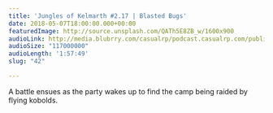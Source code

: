 ```yaml
---
title: 'Jungles of Kelmarth #2.17 | Blasted Bugs'
date: 2018-05-07T18:00:00.000+00:00
featuredImage: http://source.unsplash.com/QATh5E8ZB_w/1600x900
audioLink: http://media.blubrry.com/casualrp/podcast.casualrp.com/public/Chapter%202%20Ep.%2017%20_%20Blasted%20Bugs.mp3
audioSize: "117000000"
audioLength: '1:57:49'
slug: "42"

---
```

A battle ensues as the party wakes up to find the camp being raided by flying kobolds. 
